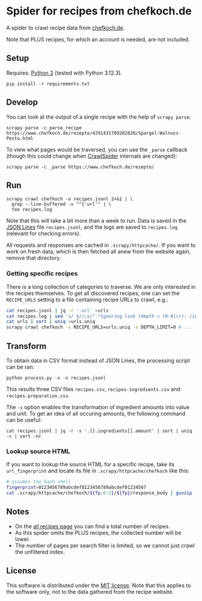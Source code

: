 # Spider for recipes from chefkoch.de

A spider to crawl recipe data from [chefkoch.de](https://www.chefkoch.de).

Note that PLUS recipes, for which an account is needed, are not included.

## Setup

Requires: [Python 3](https://www.python.org/) (tested with Python 3.12.3).

```
pip install -r requirements.txt
```

## Develop

You can look at the output of a single recipe with the help of `scrapy parse`:

```
scrapy parse -c parse_recipe https://www.chefkoch.de/rezepte/4291431709202820/Spargel-Walnuss-Pesto.html
```

To view what pages would be traversed, you can use the `_parse` callback
(though this could change when [CrawlSpider](https://docs.scrapy.org/en/latest/topics/spiders.html#crawlspider)
internals are changed):

```
scrapy parse -c _parse https://www.chefkoch.de/rezepte/
```


## Run

```
scrapy crawl chefkoch -o recipes.jsonl 2>&1 | \
  grep --line-buffered -v "^{'url'" | \
  tee recipes.log
```

Note that this will take a bit more than a week to run.
Data is saved in the [JSON Lines](https://jsonlines.org/) file `recipes.jsonl`, and the logs
are saved to `recipes.log` (relevant for checking errors).

All requests and responses are cached in `.scrapy/httpcache/`. If you want to work on fresh
data, which is then fetched all anew from the website again, remove that directory.

### Getting specific recipes

There is a long collection of categories to traverse. We are only interested in the recipes
themselves. To get all discovered recipes, one can set the `RECIPE_URLS` setting to a file
containing recipe URLs to crawl, e.g.:


```sh
cat recipes.jsonl | jq -r '.url' >urls
cat recipes.log | sed 's/ $//;s/^.*Ignoring link (depth > [0-9]\+): //p;d' | grep '/rezepte/' >>urls
cat urls | sort | uniq >urls.uniq
scrapy crawl chefkoch -s RECIPE_URLS=urls.uniq -s DEPTH_LIMIT=0 # ...
```


## Transform

To obtain data in CSV format instead of JSON Lines, the processing script can be ran:

```
python process.py -s -n recipes.jsonl
```

This results three CSV files `recipes.csv`, `recipes-ingredients.csv` and `recipes-preparation.csv`.

The `-s` option enables the transformation of ingredient amounts into value and unit.
To get an idea of all occuring amounts, the following command can be useful:

```
cat recipes.jsonl | jq -r -s '.[].ingredients[].amount' | sort | uniq -c | sort -nr
```

### Lookup source HTML

If you want to lookup the source HTML for a specific recipe, take its `url_fingerprint`
and locate its file in `.scrapy/httpcache/chefkoch` like this:

```bash
# assumes the bash shell
fingerprint=0123456789abcdef0123456789abcdef01234567
cat .scrapy/httpcache/chefkoch/${fp:0:2}/${fp}/response_body | gunzip
```


## Notes

* On the [all recipes page](https://www.chefkoch.de/rs/s0/Rezepte.html) you can find a total number of recipes.
* As this spider omits the PLUS recipes, the collected number will be lower.
* The number of pages per search filter is limited, so we cannot just crawl the unfiltered index.


## License

This software is distributed under the [MIT license](LICENSE).
Note that this applies to the software only, not to the data gathered from the recipe website.
